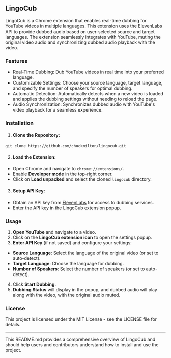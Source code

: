 ## LingoCub
LingoCub is a Chrome extension that enables real-time dubbing for YouTube videos in multiple languages. This extension uses the ElevenLabs API to provide dubbed audio based on user-selected source and target languages. The extension seamlessly integrates with YouTube, muting the original video audio and synchronizing dubbed audio playback with the video.

### Features
- Real-Time Dubbing: Dub YouTube videos in real time into your preferred language.
- Customizable Settings: Choose your source language, target language, and specify the number of speakers for optimal dubbing.
- Automatic Detection: Automatically detects when a new video is loaded and applies the dubbing settings without needing to reload the page.
- Audio Synchronization: Synchronizes dubbed audio with YouTube's video playback for a seamless experience.
### Installation
1. #### Clone the Repository:

```git clone https://github.com/chuckmilton/lingocub.git```

2. #### Load the Extension:

- Open Chrome and navigate to `chrome://extensions/`.
- Enable **Developer mode** in the top-right corner.
- Click on **Load unpacked** and select the cloned `lingocub` directory.

3. #### Setup API Key:

- Obtain an API key from [ElevenLabs](https://elevenlabs.io/api) for access to dubbing services.
- Enter the API key in the LingoCub extension popup.

### Usage
1. **Open YouTube** and navigate to a video.
2. Click on the **LingoCub extension icon** to open the settings popup.
3. **Enter API Key** (if not saved) and configure your settings:
- **Source Language**: Select the language of the original video (or set to auto-detect).
- **Target Language**: Choose the language for dubbing.
- **Number of Speakers**: Select the number of speakers (or set to auto-detect).
4. Click **Start Dubbing**.
5. **Dubbing Status** will display in the popup, and dubbed audio will play along with the video, with the original audio muted.

### License
This project is licensed under the MIT License - see the LICENSE file for details.

----
This README.md provides a comprehensive overview of LingoCub and should help users and contributors understand how to install and use the project.